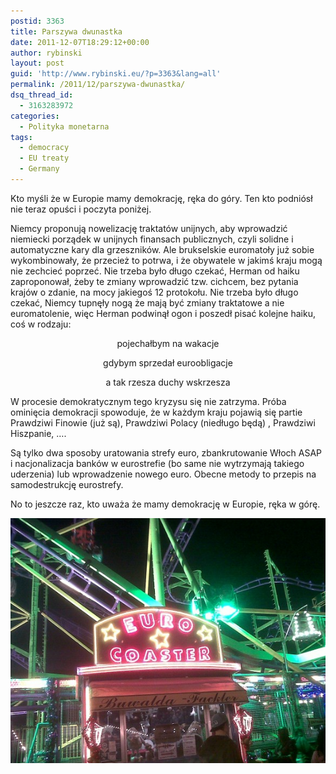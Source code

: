 ```yaml
---
postid: 3363
title: Parszywa dwunastka
date: 2011-12-07T18:29:12+00:00
author: rybinski
layout: post
guid: 'http://www.rybinski.eu/?p=3363&lang=all'
permalink: /2011/12/parszywa-dwunastka/
dsq_thread_id:
  - 3163283972
categories:
  - Polityka monetarna
tags:
  - democracy
  - EU treaty
  - Germany
---
```

Kto myśli że w Europie mamy demokrację, ręka do góry. Ten kto podniósł nie teraz opuści i poczyta poniżej.

Niemcy proponują nowelizację traktatów unijnych, aby wprowadzić niemiecki porządek w unijnych finansach publicznych, czyli solidne i automatyczne kary dla grzeszników. Ale brukselskie euromatoły już sobie wykombinowały, że przecież to potrwa, i że obywatele w jakimś kraju mogą nie zechcieć poprzeć. Nie trzeba było długo czekać, Herman od haiku zaproponował, żeby te zmiany wprowadzić tzw. cichcem, bez pytania krajów o zdanie, na mocy jakiegoś 12 protokołu. Nie trzeba było długo czekać, Niemcy tupnęły nogą że mają być zmiany traktatowe a nie euromatolenie, więc Herman podwinął ogon i poszedł pisać kolejne haiku, coś w rodzaju:

<p style="text-align: center;">
  pojechałbym na wakacje
</p>

<p style="text-align: center;">
  gdybym sprzedał euroobligacje
</p>

<p style="text-align: center;">
  a tak rzesza duchy wskrzesza
</p>

W procesie demokratycznym tego kryzysu się nie zatrzyma. Próba ominięcia demokracji spowoduje, że w każdym kraju pojawią się partie Prawdziwi Finowie (już są), Prawdziwi Polacy (niedługo będą) , Prawdziwi Hiszpanie, ….

Są tylko dwa sposoby uratowania strefy euro, zbankrutowanie Włoch ASAP i nacjonalizacja banków w eurostrefie (bo same nie wytrzymają takiego uderzenia) lub wprowadzenie nowego euro. Obecne metody to przepis na samodestrukcję eurostrefy.

No to jeszcze raz, kto uważa że mamy demokrację w Europie, ręka w górę.

<p style="text-align: center;">
  <img class="aligncenter size-full wp-image-3365" title="euro_coaster" src="/uploads/euro_coaster.png" alt="euro_coaster" width="527" height="392" />
</p>
